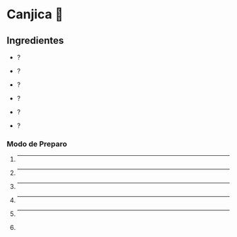 # Canjica :balloon:

## Ingredientes 

- ?
- ?
- ?
- ?

- ?
- ?



### Modo de Preparo

1. ---

2. ---

3. ---

4. ---

5. ---

6. 



